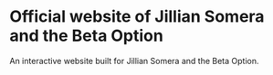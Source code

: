 # Official website of Jillian Somera and the Beta Option
An interactive website built for Jillian Somera and the Beta Option.
